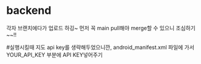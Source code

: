 # backend
각자 브랜치에다가 업로드 하깅~ 
먼저 꼭 main pull해야 merge할 수 있으니 조심하기~~!!

#실행시킬때
지도 api key를 생략해두었으니깐, android_manifest.xml 파일에 가서 YOUR_API_KEY 부분에 API KEY넣어주기
